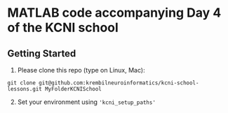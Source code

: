 MATLAB code accompanying Day 4 of the KCNI school
===============

Getting Started
---------------

1.  Please clone this repo (type on Linux, Mac):
```
git clone git@github.com:krembilneuroinformatics/kcni-school-lessons.git MyFolderKCNISchool
```
2. Set your environment using `'kcni_setup_paths'`